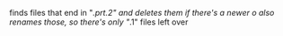 finds files that end in "*.prt.2" and deletes them if there's a newer o
also renames those, so there's only "*.1" files left over